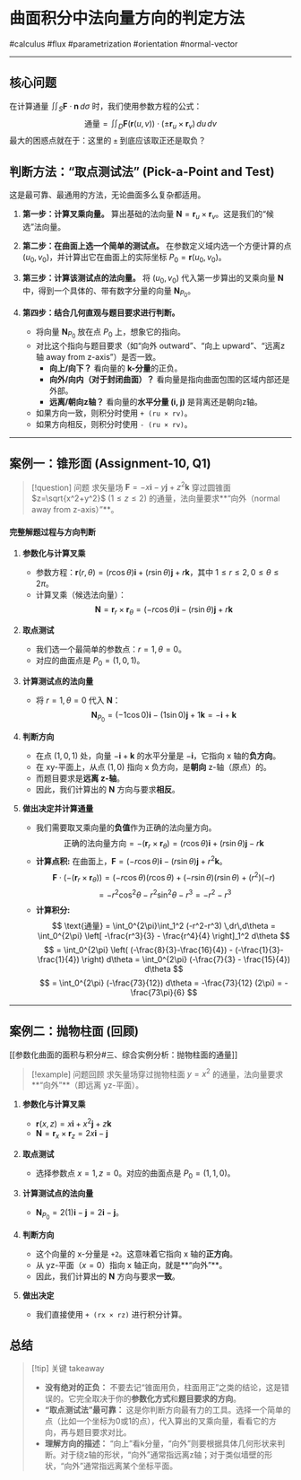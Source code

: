 # 曲面积分中法向量方向的判定方法

#calculus #flux #parametrization #orientation #normal-vector

---

## 核心问题

在计算通量 $\iint_S \mathbf{F} \cdot \mathbf{n} \,d\sigma$ 时，我们使用参数方程的公式：
$$ \text{通量} = \iint_D \mathbf{F}(\mathbf{r}(u,v)) \cdot (\pm \mathbf{r}_u \times \mathbf{r}_v) \,du\,dv $$
最大的困惑点就在于：这里的 `±` 到底应该取正还是取负？

## 判断方法：“取点测试法” (Pick-a-Point and Test)

这是最可靠、最通用的方法，无论曲面多么复杂都适用。

1.  **第一步：计算叉乘向量。**
    算出基础的法向量 $\mathbf{N} = \mathbf{r}_u \times \mathbf{r}_v$。这是我们的“候选”法向量。

2.  **第二步：在曲面上选一个简单的测试点。**
    在参数定义域内选一个方便计算的点 $(u_0, v_0)$，并计算出它在曲面上的实际坐标 $P_0 = \mathbf{r}(u_0, v_0)$。

3.  **第三步：计算该测试点的法向量。**
    将 $(u_0, v_0)$ 代入第一步算出的叉乘向量 $\mathbf{N}$ 中，得到一个具体的、带有数字分量的向量 $\mathbf{N}_{P_0}$。

4.  **第四步：结合几何直观与题目要求进行判断。**
    -   将向量 $\mathbf{N}_{P_0}$ 放在点 $P_0$ 上，想象它的指向。
    -   对比这个指向与题目要求（如“向外 outward”、“向上 upward”、“远离z轴 away from z-axis”）是否一致。
        -   **向上/向下？** 看向量的 **k-分量**的正负。
        -   **向外/向内（对于封闭曲面）？** 看向量是指向曲面包围的区域内部还是外部。
        -   **远离/朝向z轴？** 看向量的**水平分量 (i, j)** 是背离还是朝向z轴。
    -   如果方向一致，则积分时使用 `+ (ru × rv)`。
    -   如果方向相反，则积分时使用 `- (ru × rv)`。

---

## 案例一：锥形面 (Assignment-10, Q1)

> [!question] 问题
> 求矢量场 $\mathbf{F} = -x\mathbf{i} - y\mathbf{j} + z^2\mathbf{k}$ 穿过圆锥面 $z=\sqrt{x^2+y^2}$ ($1 \le z \le 2$) 的通量，法向量要求**“向外（normal away from z-axis）”**。

#### **完整解题过程与方向判断**

1.  **参数化与计算叉乘**
    -   参数方程：$\mathbf{r}(r, \theta) = (r\cos\theta)\mathbf{i} + (r\sin\theta)\mathbf{j} + r\mathbf{k}$，其中 $1 \le r \le 2, 0 \le \theta \le 2\pi$。
    -   计算叉乘（候选法向量）：
        $$ \mathbf{N} = \mathbf{r}_r \times \mathbf{r}_\theta = (-r\cos\theta)\mathbf{i} - (r\sin\theta)\mathbf{j} + r\mathbf{k} $$

2.  **取点测试**
    -   我们选一个最简单的参数点：$r=1, \theta=0$。
    -   对应的曲面点是 $P_0 = (1, 0, 1)$。

3.  **计算测试点的法向量**
    -   将 $r=1, \theta=0$ 代入 $\mathbf{N}$：
        $$ \mathbf{N}_{P_0} = (-1\cos 0)\mathbf{i} - (1\sin 0)\mathbf{j} + 1\mathbf{k} = -\mathbf{i} + \mathbf{k} $$

4.  **判断方向**
    -   在点 $(1,0,1)$ 处，向量 $-\mathbf{i}+\mathbf{k}$ 的水平分量是 $-\mathbf{i}$，它指向 x 轴的**负方向**。
    -   在 xy-平面上，从点 $(1,0)$ 指向 x 负方向，是**朝向** z-轴（原点）的。
    -   而题目要求是**远离 z-轴**。
    -   因此，我们计算出的 $\mathbf{N}$ 方向与要求**相反**。

5.  **做出决定并计算通量**
    -   我们需要取叉乘向量的**负值**作为正确的法向量方向。
        $$ \text{正确的法向量方向} = -(\mathbf{r}_r \times \mathbf{r}_\theta) = (r\cos\theta)\mathbf{i} + (r\sin\theta)\mathbf{j} - r\mathbf{k} $$
    -   **计算点积:** 在曲面上，$\mathbf{F} = (-r\cos\theta)\mathbf{i} - (r\sin\theta)\mathbf{j} + r^2\mathbf{k}$。
        $$ \mathbf{F} \cdot (-(\mathbf{r}_r \times \mathbf{r}_\theta)) = (-r\cos\theta)(r\cos\theta) + (-r\sin\theta)(r\sin\theta) + (r^2)(-r) $$
        $$ = -r^2\cos^2\theta - r^2\sin^2\theta - r^3 = -r^2 - r^3 $$
    -   **计算积分:**
        $$ \text{通量} = \int_0^{2\pi}\int_1^2 (-r^2-r^3) \,dr\,d\theta = \int_0^{2\pi} \left[ -\frac{r^3}{3} - \frac{r^4}{4} \right]_1^2 d\theta $$
        $$ = \int_0^{2\pi} \left( (-\frac{8}{3}-\frac{16}{4}) - (-\frac{1}{3}-\frac{1}{4}) \right) d\theta = \int_0^{2\pi} (-\frac{7}{3} - \frac{15}{4}) d\theta $$
        $$ = \int_0^{2\pi} (-\frac{73}{12}) d\theta = -\frac{73}{12} (2\pi) = -\frac{73\pi}{6} $$

---

## 案例二：抛物柱面 (回顾)

[[参数化曲面的面积与积分#三、综合实例分析：抛物柱面的通量]]

> [!example] 问题回顾
> 求矢量场穿过抛物柱面 $y=x^2$ 的通量，法向量要求**“向外”**（即远离 yz-平面）。

1.  **参数化与计算叉乘**
    -   $\mathbf{r}(x,z) = x\mathbf{i} + x^2\mathbf{j} + z\mathbf{k}$
    -   $\mathbf{N} = \mathbf{r}_x \times \mathbf{r}_z = 2x\mathbf{i} - \mathbf{j}$

2.  **取点测试**
    -   选择参数点 $x=1, z=0$。对应的曲面点是 $P_0 = (1,1,0)$。

3.  **计算测试点的法向量**
    -   $\mathbf{N}_{P_0} = 2(1)\mathbf{i} - \mathbf{j} = 2\mathbf{i}-\mathbf{j}$。

4.  **判断方向**
    -   这个向量的 x-分量是 `+2`。这意味着它指向 x 轴的**正方向**。
    -   从 yz-平面（$x=0$）指向 x 轴正向，就是**“向外”**。
    -   因此，我们计算出的 $\mathbf{N}$ 方向与要求**一致**。

5.  **做出决定**
    -   我们直接使用 `+ (rx × rz)` 进行积分计算。

## 总结

> [!tip] 关键 takeaway
>
> -   **没有绝对的正负：** 不要去记“锥面用负，柱面用正”之类的结论，这是错误的。它完全取决于你的**参数化方式**和**题目要求的方向**。
> -   **“取点测试法”最可靠：** 这是你判断方向最有力的工具。选择一个简单的点（比如一个坐标为0或1的点），代入算出的叉乘向量，看看它的方向，再与题目要求对比。
> -   **理解方向的描述：** “向上”看k分量，“向外”则要根据具体几何形状来判断。对于绕z轴的形状，“向外”通常指远离z轴；对于类似墙壁的形状，“向外”通常指远离某个坐标平面。